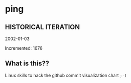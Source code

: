 # ping

## HISTORICAL ITERATION
2002-01-03

Incremented: 1676

## What is this?? 
Linux skills to hack the github commit visualization chart `;-)`

